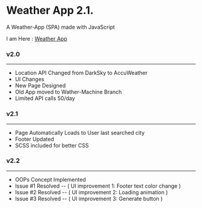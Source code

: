 # Weather App 2.1.
A Weather-App (SPA) made with JavaScript

I am Here : [Weather App](https://bunnycodec.github.io/Weather_App/)

### v2.0

---
* Location API Changed from DarkSky to AccuWeather
* UI Changes
* New Page Designed
* Old App moved to Wather-Machine Branch
* Limited API calls 50/day

### v2.1

---
* Page Automatically Loads to User last searched city
* Footer Updated
* SCSS included for better CSS
  
### v2.2

---
* OOPs Concept Implemented
* Issue #1 Resolved -- ( UI improvement 1: Footer text color change )
* Issue #2 Resolved -- ( UI improvement 2: Loading animation )
* Issue #3 Resolved -- ( UI improvement 3: Generate button )

